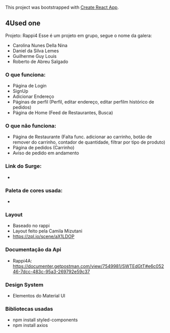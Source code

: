 This project was bootstrapped with [Create React App](https://github.com/facebook/create-react-app).

## 4Used one

Projeto: Rappi4
Esse é um projeto em grupo, segue o nome da galera:
 
  - Carolina Nunes Della Nina
  - Daniel da Silva Lemes
  - Guilherme Guy Louis
  - Roberto de Abreu Salgado

### O que funciona:
- Página de Login
- SignUp
- Adicionar Endereço
- Páginas de perfil (Perfil, editar endereço, editar perfilm histórico de pedidos)
- Página de Home (Feed de Restaurantes, Busca)

### O que não funciona:
- Página de Restaurante (Falta func. adicionar ao carrinho, botão de remover do carrinho, contador de quantidade, filtrar por tipo de produto)
- Página de pedidos (Carrinho)
- Aviso de pedido em andamento

### Link do Surge:

- 


### Paleta de cores usada:

- 

### Layout

- Baseado no rappi
- Layout feito pela Camila Mizutani
- https://zpl.io/scene/aX1LDOP

### Documentação da Api

- Rappi4A: https://documenter.getpostman.com/view/7549981/SWTEdGtT#e6c05246-7dcc-483c-95a3-269792e59c37

### Design System

- Elementos do Material UI

### Bibliotecas usadas

- npm install styled-components
- npm install axios

